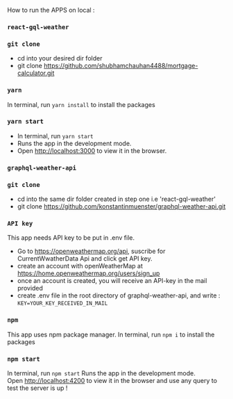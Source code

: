 
How to run the APPS on local :

### `react-gql-weather`
 ### `git clone`
 - cd into your desired dir folder 
 - git clone https://github.com/shubhamchauhan4488/mortgage-calculator.git
 
 ### `yarn`
 In terminal, run `yarn install` to install the packages
 
 ### `yarn start`
  - In terminal, run `yarn start`
  - Runs the app in the development mode.<br />
  - Open [http://localhost:3000](http://localhost:3000) to view it in the browser.
 
### `graphql-weather-api`
 ### `git clone`
 - cd into the same dir folder created in step one i.e 'react-gql-weather' 
 - git clone https://github.com/konstantinmuenster/graphql-weather-api.git
 
 ### `API key`
 This app needs API key to be put in .env file.
 - Go to https://openweathermap.org/api, suscribe for CurrentWwatherData Api and click get API key.
 - create an account with openWeatherMap at https://home.openweathermap.org/users/sign_up 
 - once an account is created, you will receive an API-key in the mail provided
 - create .env file in the root directory of graphql-weather-api, and write : `KEY=YOUR_KEY_RECEIVED_IN_MAIL`
 

 ### `npm`
 This app uses npm package manager. In terminal, run `npm i` to install the packages
 
 ### `npm start`
 In terminal, run `npm start`
 Runs the app in the development mode.<br />
 Open [http://localhost:4200](http://localhost:4200) to view it in the browser and use any query to test the server is up !
